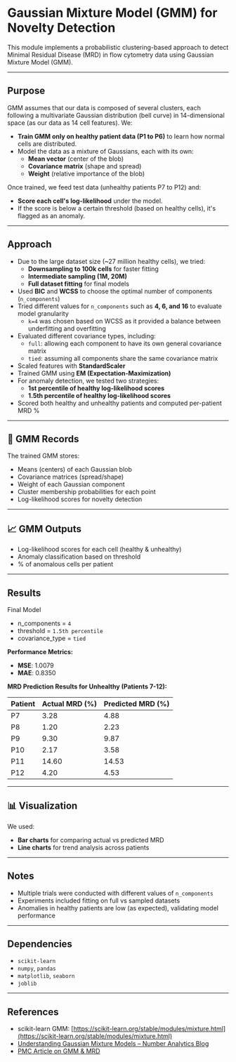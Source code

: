 # Gaussian Mixture Model (GMM) for Novelty Detection

This module implements a probabilistic clustering-based approach to detect Minimal Residual Disease (MRD) in flow cytometry data using Gaussian Mixture Model (GMM).

---

## Purpose

GMM assumes that our data is composed of several clusters, each following a multivariate Gaussian distribution (bell curve) in 14-dimensional space (as our data as 14 cell features). We:

- **Train GMM only on healthy patient data (P1 to P6)** to learn how normal cells are distributed.
- Model the data as a mixture of Gaussians, each with its own:
  - **Mean vector** (center of the blob)
  - **Covariance matrix** (shape and spread)
  - **Weight** (relative importance of the blob)

Once trained, we feed test data (unhealthy patients P7 to P12) and:

- **Score each cell's log-likelihood** under the model.
- If the score is below a certain threshold (based on healthy cells), it's flagged as an anomaly.

---

## Approach

- Due to the large dataset size (~27 million healthy cells), we tried:
  - **Downsampling to 100k cells** for faster fitting
  - **Intermediate sampling (1M, 20M)**
  - **Full dataset fitting** for final models
- Used **BIC** and **WCSS** to choose the optimal number of components (`n_components`)
- Tried different values for `n_components` such as **4, 6, and 16** to evaluate model granularity
  - `k=4` was chosen based on WCSS as it provided a balance between underfitting and overfitting
- Evaluated different covariance types, including:
  - `full`: allowing each component to have its own general covariance matrix
  - `tied`: assuming all components share the same covariance matrix
- Scaled features with **StandardScaler**
- Trained GMM using **EM (Expectation-Maximization)**
- For anomaly detection, we tested two strategies:
  - **1st percentile of healthy log-likelihood scores**
  - **1.5th percentile of healthy log-likelihood scores**
- Scored both healthy and unhealthy patients and computed per-patient MRD %

---

## 📃 GMM Records

The trained GMM stores:

- Means (centers) of each Gaussian blob
- Covariance matrices (spread/shape)
- Weight of each Gaussian component
- Cluster membership probabilities for each point
- Log-likelihood scores for novelty detection

---

## 📈 GMM Outputs

- Log-likelihood scores for each cell (healthy & unhealthy)
- Anomaly classification based on threshold
- % of anomalous cells per patient

---

## Results

Final Model
  - n_components = `4`
  - threshold = `1.5th percentile`
  - covariance_type = `tied`

**Performance Metrics:**
  - **MSE**: 1.0079
  - **MAE**: 0.8350

**MRD Prediction Results for Unhealthy (Patients 7-12):**

| Patient | Actual MRD (%) | Predicted MRD (%) |
| ------- | -------------- | ----------------- |
| P7      | 3.28           | 4.88              |
| P8      | 1.20           | 2.23              |
| P9      | 9.30           | 9.87              |
| P10     | 2.17           | 3.58              |
| P11     | 14.60          | 14.53             |
| P12     | 4.20           | 4.53              |

---

## 📊 Visualization

We used:

- **Bar charts** for comparing actual vs predicted MRD
- **Line charts** for trend analysis across patients

---

## Notes

- Multiple trials were conducted with different values of `n_components`
- Experiments included fitting on full vs sampled datasets
- Anomalies in healthy patients are low (as expected), validating model performance

---

## Dependencies

- `scikit-learn`
- `numpy`, `pandas`
- `matplotlib`, `seaborn`
- `joblib`

---

## References

- scikit-learn GMM: [https://scikit-learn.org/stable/modules/mixture.html](https://scikit-learn.org/stable/modules/mixture.html)
- [Understanding Gaussian Mixture Models – Number Analytics Blog](https://www.numberanalytics.com/blog/understanding-gaussian-mixture-models-data-analysis)
- [PMC Article on GMM & MRD](https://pmc.ncbi.nlm.nih.gov/articles/PMC11659572/) 

